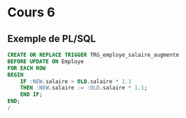 # Cours 6

## Exemple de PL/SQL

```sql
CREATE OR REPLACE TRIGGER TRG_employe_salaire_augmente
BEFORE UPDATE ON Employe
FOR EACH ROW
BEGIN
    IF :NEW.salaire > OLD.salaire * 1.1
    THEN :NEW.salaire := :OLD.salaire * 1.1;
    END IF;
END;
/
```
